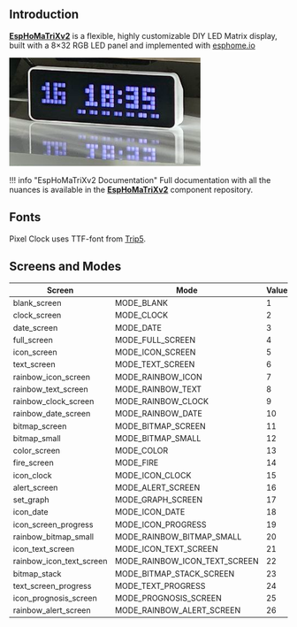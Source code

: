 ## Introduction

[**EspHoMaTriXv2**](https://github.com/lubeda/EspHoMaTriXv2) is a flexible, highly customizable DIY LED Matrix display, built with a 8×32 RGB LED panel and implemented with [esphome.io](https://esphome.io)

![Ulanzi TC001](./img/ulanzi-tc001.png)

!!! info "EspHoMaTriXv2 Documentation"
    Full documentation with all the nuances is available in the [**EspHoMaTriXv2**](https://github.com/lubeda/EspHoMaTriXv2) component repository.


## Fonts

Pixel Clock uses TTF-font from [Trip5](https://github.com/trip5/Matrix-Fonts). 

## Screens and Modes

Screen|Mode|Value|
|----|----|----|
|blank_screen|MODE_BLANK| 1|
|clock_screen|MODE_CLOCK| 2|
|date_screen|MODE_DATE| 3|
|full_screen|MODE_FULL_SCREEN| 4|
|icon_screen|MODE_ICON_SCREEN| 5|
|text_screen|MODE_TEXT_SCREEN| 6|
|rainbow_icon_screen|MODE_RAINBOW_ICON| 7|
|rainbow_text_screen|MODE_RAINBOW_TEXT| 8|
|rainbow_clock_screen|MODE_RAINBOW_CLOCK| 9|
|rainbow_date_screen|MODE_RAINBOW_DATE| 10|
|bitmap_screen|MODE_BITMAP_SCREEN| 11|
|bitmap_small|MODE_BITMAP_SMALL| 12|
|color_screen|MODE_COLOR| 13|
|fire_screen|MODE_FIRE| 14|
|icon_clock|MODE_ICON_CLOCK| 15|
|alert_screen|MODE_ALERT_SCREEN| 16|
|set_graph|MODE_GRAPH_SCREEN| 17|
|icon_date|MODE_ICON_DATE| 18|
|icon_screen_progress|MODE_ICON_PROGRESS| 19|
|rainbow_bitmap_small|MODE_RAINBOW_BITMAP_SMALL| 20|
|icon_text_screen|MODE_ICON_TEXT_SCREEN| 21|
|rainbow_icon_text_screen|MODE_RAINBOW_ICON_TEXT_SCREEN| 22|
|bitmap_stack|MODE_BITMAP_STACK_SCREEN| 23|
|text_screen_progress|MODE_TEXT_PROGRESS| 24|
|icon_prognosis_screen|MODE_PROGNOSIS_SCREEN| 25|
|rainbow_alert_screen|MODE_RAINBOW_ALERT_SCREEN| 26|
